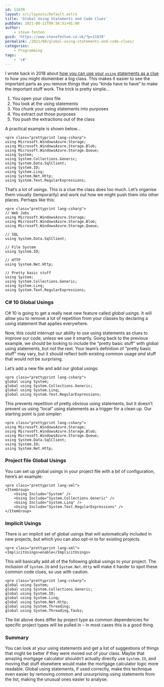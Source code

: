```yaml
---
id: 11639
layout: src/layouts/Default.astro
title: 'Global Using Statements and Code Clues'
pubDate: 2021-08-11T09:56:51+01:00
author:
    - steve-fenton
guid: 'https://www.stevefenton.co.uk/?p=11639'
permalink: /2021/08/global-using-statements-and-code-clues/
categories:
    - Programming
tags:
    - 'c#'
---
```


I wrote back in 2018 about [how you can use your `using` statements as a clue](https://www.stevefenton.co.uk/2018/01/code-organisation-junk/) to how you might dismember a big class. This makes it easier to see the important parts as you remove things that you “kinda have to have” to make the important stuff work. The trick is pretty simple…

1. You open your class file
2. You look at the using statements
3. You chunk your using statements into purposes
4. You extract out those purposes
5. You push the extractions out of the class

A practical example is shown below…

```
<pre class="prettyprint lang-csharp">
using Microsoft.WindowsAzure.Storage;
using Microsoft.WindowsAzure.Storage.Blob;
using Microsoft.WindowsAzure.Storage.Queue;
using System;
using System.Collections.Generic;
using System.Data.SqlClient;
using System.IO;
using System.Linq;
using System.Net.Http;
using System.Text.RegularExpressions;
```

That’s a lot of usings. This is a clue the class does too much. Let’s organise them visually (temporarily) and work out how we might push them into other places. Perhaps like this:

```
<pre class="prettyprint lang-csharp">
// Web Jobs
using Microsoft.WindowsAzure.Storage;
using Microsoft.WindowsAzure.Storage.Blob;
using Microsoft.WindowsAzure.Storage.Queue;

// SQL
using System.Data.SqlClient;

// File System
using System.IO;

// HTTP
using System.Net.Http;

// Pretty basic stuff
using System;
using System.Collections.Generic;
using System.Linq;
using System.Text.RegularExpressions;
```

### C# 10 Global Usings

C# 10 is going to get a really neat new feature called *global usings*. It will allow you to remove a lot of repetition from your classes by declaring a using statement that applies everywhere.

Now, this could interrupt our ability to use using statements as clues to improve our code, unless we use it smartly. Going back to the previous example, we should be looking to include the “pretty basic stuff” with global using statements, but not the rest. Your team’s definition of “pretty basic stuff” may vary, but it should reflect both existing common usage *and* stuff that would not be surprising.

Let’s add a new file and add our global usings:

```
<pre class="prettyprint lang-csharp">
global using System;
global using System.Collections.Generic;
global using System.Linq;
global using System.Text.RegularExpressions;
```

This prevents repetition of pretty obvious using statements, but it doesn’t prevent us using “local” using statements as a trigger for a clean up. Our starting point is just simpler:

```
<pre class="prettyprint lang-csharp">
using Microsoft.WindowsAzure.Storage;
using Microsoft.WindowsAzure.Storage.Blob;
using Microsoft.WindowsAzure.Storage.Queue;
using System.Data.SqlClient;
using System.IO;
using System.Net.Http;
```

### Project file Global Usings

You can set up global usings in your project file with a bit of configuration, here’s an example:

```
<pre class="prettyprint lang-xml">
<ItemGroup>
    <Using Include="System" />
    <Using Include="System.Collections.Generic" />
    <Using Include="System.Linq" />
    <Using Include="System.Text.RegularExpressions" />
</ItemGroup>
```

### Implicit Usings

There is an implicit set of global usings that will automatically included in new projects, but which you can also opt-in to for existing projects.

```
<pre class="prettyprint lang-xml">
<ImplicitUsings>enable</ImplicitUsings>
```

This will basically add all of the following global usings to your project. The inclusion of `System.IO` and `System.Net.Http` will make it harder to spot these common code clues, so use with caution.

```
<pre class="prettyprint lang-csharp">
global using System;
global using System.Collections.Generic;
global using System.IO;
global using System.Linq;
global using System.Net.Http;
global using System.Threading;
global using System.Threading.Tasks;
```

The list above does differ by project type as common dependencies for specific project types will be pulled in – in most cases this is a good thing.

### Summary

You can look at your using statements and get a list of suggestions of things that might be better if they were moved out of your class. Maybe that amazing mortgage calculator shouldn’t actually directly use `System.IO`, and moving that stuff elsewhere would make the mortgage calculator logic more readable. Global using statements, if used correctly, make this technique even easier by removing common and unsurprising using statements from the list, making the unusual ones easier to analyse.